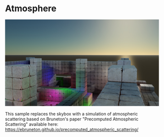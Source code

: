# Atmosphere

![Atmosphere](screenshot.jpg)

This sample replaces the skybox with a simulation of atmospheric scattering based on Bruneton's paper "Precomputed Atmospheric Scattering" available here:
https://ebruneton.github.io/precomputed_atmospheric_scattering/